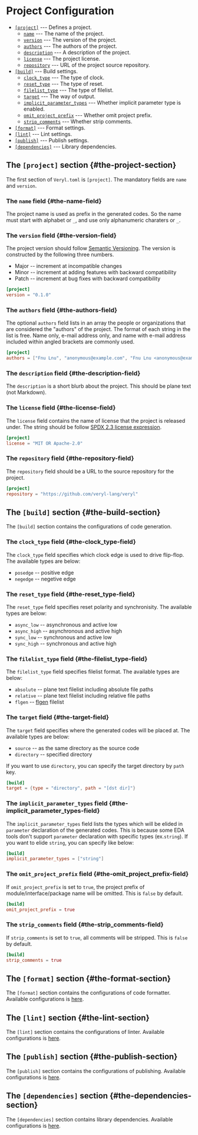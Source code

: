 # Project Configuration

* [`[project]`](01_project_configuration.md#the-project-section) --- Defines a project.
  * [`name`](01_project_configuration.md#the-name-field) --- The name of the project.
  * [`version`](01_project_configuration.md#the-version-field) --- The version of the project.
  * [`authors`](01_project_configuration.md#the-authors-field) --- The authors of the project.
  * [`description`](01_project_configuration.md#the-description-field) --- A description of the project.
  * [`license`](01_project_configuration.md#the-license-field) --- The project license.
  * [`repository`](01_project_configuration.md#the-repository-field) --- URL of the project source repository.
* [`[build]`](01_project_configuration.md#the-build-section) --- Build settings.
  * [`clock_type`](01_project_configuration.md#the-clock_type-field) --- The type of clock.
  * [`reset_type`](01_project_configuration.md#the-reset_type-field) --- The type of reset.
  * [`filelist_type`](01_project_configuration.md#the-filelist_type-field) --- The type of filelist.
  * [`target`](01_project_configuration.md#the-target-field) --- The way of output.
  * [`implicit_parameter_types`](01_project_configuration.md#the-implicit_parameter_types-field) --- Whether implicit parameter type is enabled.
  * [`omit_project_prefix`](01_project_configuration.md#the-omit_project_prefix-field) --- Whether omit project prefix.
  * [`strip_comments`](01_project_configuration.md#the-strip_comments-field) --- Whether strip comments.
* [`[format]`](01_project_configuration.md#the-format-section) --- Format settings.
* [`[lint]`](01_project_configuration.md#the-lint-section) --- Lint settings.
* [`[publish]`](01_project_configuration.md#the-publish-section) --- Publish settings.
* [`[dependencies]`](01_project_configuration.md#the-dependencies-section) --- Library dependencies.

## The `[project]` section {#the-project-section}

The first section of `Veryl.toml` is `[project]`.
The mandatory fields are `name` and `version`.

### The `name` field {#the-name-field}

The project name is used as prefix in the generated codes.
So the name must start with alphabet or `_`, and use only alphanumeric charaters or `_`.

### The `version` field {#the-version-field}

The project version should follow [Semantic Versioning](https://semver.org/).
The version is constructed by the following three numbers.

* Major -- increment at incompatible changes
* Minor -- increment at adding features with backward compatibility
* Patch -- increment at bug fixes with backward compatibility

```toml
[project]
version = "0.1.0"
```

### The `authors` field {#the-authors-field}

The optional `authors` field lists in an array the people or organizations that are considered the "authors" of the project.
The format of each string in the list is free. Name only, e-mail address only, and name with e-mail address included within angled brackets are commonly used.

```toml
[project]
authors = ["Fnu Lnu", "anonymous@example.com", "Fnu Lnu <anonymous@example.com>"]
```

### The `description` field {#the-description-field}

The `description` is a short blurb about the project. This should be plane text (not Markdown).

### The `license` field {#the-license-field}

The `license` field contains the name of license that the project is released under.
The string should be follow [SPDX 2.3 license expression](https://spdx.github.io/spdx-spec/v2.3/SPDX-license-expressions).

```toml
[project]
license = "MIT OR Apache-2.0"
```

### The `repository` field {#the-repository-field}

The `repository` field should be a URL to the source repository for the project.

```toml
[project]
repository = "https://github.com/veryl-lang/veryl"
```

## The `[build]` section {#the-build-section}

The `[build]` section contains the configurations of code generation.

### The `clock_type` field {#the-clock_type-field}

The `clock_type` field specifies which clock edge is used to drive flip-flop.
The available types are below:

* `posedge` -- positive edge
* `negedge` -- negetive edge

### The `reset_type` field {#the-reset_type-field}

The `reset_type` field specifies reset polarity and synchronisity.
The available types are below:

* `async_low` -- asynchronous and active low
* `async_high` -- asynchronous and active high
* `sync_low` -- synchronous and active low
* `sync_high` -- synchronous and active high

### The `filelist_type` field {#the-filelist_type-field}

The `filelist_type` field specifies filelist format.
The available types are below:

* `absolute` -- plane text filelist including absolute file paths
* `relative` -- plane text filelist including relative file paths
* `flgen` -- [flgen](https://github.com/pezy-computing/flgen) filelist

### The `target` field {#the-target-field}

The `target` field specifies where the generated codes will be placed at.
The available types are below:

* `source` -- as the same directory as the source code
* `directory` -- specified directory

If you want to use `directory`, you can specify the target directory by `path` key.

```toml
[build]
target = {type = "directory", path = "[dst dir]"}
```

### The `implicit_parameter_types` field {#the-implicit_parameter_types-field}

The `implicit_parameter_types` field lists the types which will be elided in `parameter` declaration of the generated codes.
This is because some EDA tools don't support `parameter` declaration with specific types (ex.`string`).
If you want to elide `string`, you can specify like below:

```toml
[build]
implicit_parameter_types = ["string"]
```

### The `omit_project_prefix` field {#the-omit_project_prefix-field}

If `omit_project_prefix` is set to `true`, the project prefix of module/interface/package name will be omitted.
This is `false` by default.

```toml
[build]
omit_project_prefix = true
```

### The `strip_comments` field {#the-strip_comments-field}

If `strip_comments` is set to `true`, all comments will be stripped.
This is `false` by default.

```toml
[build]
strip_comments = true
```

## The `[format]` section {#the-format-section}

The `[format]` section contains the configurations of code formatter.
Available configurations is [here](./05_formatter.md).

## The `[lint]` section {#the-lint-section}

The `[lint]` section contains the configurations of linter.
Available configurations is [here](./06_linter.md).

## The `[publish]` section {#the-publish-section}

The `[publish]` section contains the configurations of publishing.
Available configurations is [here](./03_publish_project.md).

## The `[dependencies]` section {#the-dependencies-section}

The `[dependencies]` section contains library dependencies.
Available configurations is [here](./02_dependencies.md).
